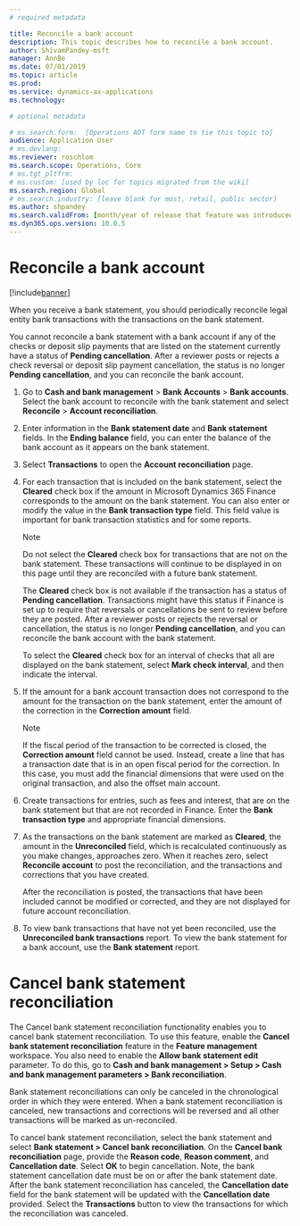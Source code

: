 ```yaml
---
# required metadata

title: Reconcile a bank account
description: This topic describes how to reconcile a bank account.
author: ShivamPandey-msft
manager: AnnBe
ms.date: 07/01/2019
ms.topic: article
ms.prod: 
ms.service: dynamics-ax-applications
ms.technology: 

# optional metadata

# ms.search.form:  [Operations AOT form name to tie this topic to]
audience: Application User
# ms.devlang: 
ms.reviewer: roschlom
ms.search.scope: Operations, Core
# ms.tgt_pltfrm: 
# ms.custom: [used by loc for topics migrated from the wiki]
ms.search.region: Global
# ms.search.industry: [leave blank for most, retail, public sector]
ms.author: shpandey
ms.search.validFrom: [month/year of release that feature was introduced in, in format yyyy-mm-dd]
ms.dyn365.ops.version: 10.0.5
---
```


# Reconcile a bank account

[!include[banner](../includes/banner.md)]

When you receive a bank statement, you should periodically reconcile legal entity bank transactions with the transactions on the bank statement.

You cannot reconcile a bank statement with a bank account if any of the checks or deposit slip payments that are listed on the statement currently have a status of **Pending cancellation**. After a reviewer posts or rejects a check reversal or deposit slip payment cancellation, the status is no longer **Pending cancellation**, and you can reconcile the bank account.

1.  Go to **Cash and bank management** \> **Bank Accounts** \> **Bank accounts**. Select the bank account to reconcile with the bank statement and select **Reconcile** > **Account reconciliation**.

2.  Enter information in the **Bank statement date** and **Bank statement** fields. In the **Ending balance** field, you can enter the balance of the bank account as it appears on the bank statement.

3.  Select **Transactions** to open the **Account reconciliation** page.

4.  For each transaction that is included on the bank statement, select the **Cleared** check box if the amount in Microsoft Dynamics 365 Finance corresponds to the amount on the bank statement. You can also enter or modify the value in the **Bank transaction type** field. This field value is important for bank transaction statistics and for some reports.
    

    > [!NOTE]
    > <P>Do not select the <STRONG>Cleared</STRONG> check box for transactions that are not on the bank statement. These transactions will continue to be displayed in on this page until they are reconciled with a future bank statement.</P>
    > <P>The <STRONG>Cleared</STRONG> check box is not available if the transaction has a status of <STRONG>Pending cancellation</STRONG>. Transactions might have this status if Finance is set up to require that reversals or cancellations be sent to review before they are posted. After a reviewer posts or rejects the reversal or cancellation, the status is no longer <STRONG>Pending cancellation</STRONG>, and you can reconcile the bank account with the bank statement.</P>

    
    To select the **Cleared** check box for an interval of checks that all are displayed on the bank statement, select **Mark check interval**, and then indicate the interval.

5.  If the amount for a bank account transaction does not correspond to the amount for the transaction on the bank statement, enter the amount of the correction in the **Correction amount** field.
    

    > [!NOTE]
    > <P>If the fiscal period of the transaction to be corrected is closed, the <STRONG>Correction amount</STRONG> field cannot be used. Instead, create a line that has a transaction date that is in an open fiscal period for the correction. In this case, you must add the financial dimensions that were used on the original transaction, and also the offset main account.</P>



6.  Create transactions for entries, such as fees and interest, that are on the bank statement but that are not recorded in Finance. Enter the **Bank transaction type** and appropriate financial dimensions.

7.  As the transactions on the bank statement are marked as **Cleared**, the amount in the **Unreconciled** field, which is recalculated continuously as you make changes, approaches zero. When it reaches zero, select **Reconcile account** to post the reconciliation, and the transactions and corrections that you have created.
    
    After the reconciliation is posted, the transactions that have been included cannot be modified or corrected, and they are not displayed for future account reconciliation.

8.  To view bank transactions that have not yet been reconciled, use the **Unreconciled bank transactions** report. To view the bank statement for a bank account, use the **Bank statement** report.

# Cancel bank statement reconciliation 

The Cancel bank statement reconciliation functionality enables you to cancel bank statement reconciliation. To use this feature, enable the **Cancel bank statement reconciliation** feature in the **Feature management** workspace. You also need to enable the **Allow bank statement edit** parameter. To do this, go to **Cash and bank management > Setup > Cash and bank management parameters > Bank reconciliation**.
 
Bank statement reconciliations can only be canceled in the chronological order in which they were entered. When a bank statement reconciliation is canceled, new transactions and corrections will be reversed and all other transactions will be marked as un-reconciled.
 
To cancel bank statement reconciliation, select the bank statement and select **Bank statement > Cancel bank reconciliation**. On the **Cancel bank reconciliation** page, provide the **Reason code**, **Reason comment**, and **Cancellation date**. Select **OK** to begin cancellation. Note, the bank statement cancellation date must be on or after the bank statement date. After the bank statement reconciliation has canceled, the **Cancellation date** field for the bank statement will be updated with the **Cancellation date** provided. Select the **Transactions** button to view the transactions for which the reconciliation was canceled.
